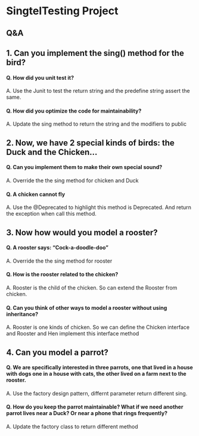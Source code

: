 # SingtelTesting Project

## Q&A
## 1. Can you implement the sing() method for the bird?
  #### Q. How did you unit test it?
  A. Use the Junit to test the return string and the predefine string assert the same.
  #### Q. How did you optimize the code for maintainability?
  A. Update the sing method to return the string and the modifiers to public
  
## 2. Now, we have 2 special kinds of birds: the Duck and the Chicken... 
  #### Q. Can you implement them to make their own special sound?
  A. Override the the sing method for chicken and Duck
  #### Q. A chicken cannot fly
  A. Use the @Deprecated to highlight this method is Deprecated. And return the exception when call this method.

## 3. Now how would you model a rooster?
   #### Q. A rooster says: “Cock-a-doodle-doo”
   A. Override the the sing method for rooster
   #### Q. How is the rooster related to the chicken?
   A. Rooster is the child of the chicken. So can extend the Rooster from chicken.
   #### Q. Can you think of other ways to model a rooster without using inheritance?
   A. Rooster is one kinds of chicken. So we can define the Chicken interface and Rooster and Hen implement this interface method
   
## 4. Can you model a parrot? 
  #### Q. We are specifically interested in three parrots, one that lived in a house with dogs one in a house with cats, the other lived on a farm next to the rooster.
   A. Use the factory design pattern, differnt parameter return different sing.
   #### Q. How do you keep the parrot maintainable? What if we need another parrot lives near a Duck? Or near a phone that rings frequently?
   A. Update the factory class to return different method
